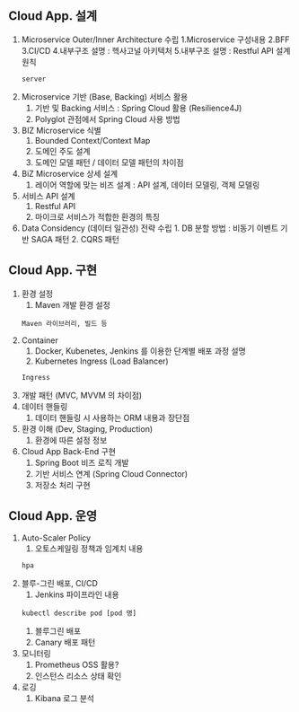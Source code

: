 ## Cloud App. 설계    
1. Microservice Outer/Inner Architecture 수립
    1.Microservice 구성내용
    2.BFF
    3.CI/CD
    4.내부구조 설명 : 헥사고널 아키텍처
    5.내부구조 설명 : Restful API 설계 원칙
    ```
    server
    ```
 1. Microservice 기반 (Base, Backing) 서비스 활용
    1. 기반 및 Backing 서비스 : Spring Cloud 활용 (Resilience4J) 
    2. Polyglot 관점에서 Spring Cloud 사용 방법
 4. BIZ Microservice 식별
    1. Bounded Context/Context Map
    2. 도메인 주도 설계
    3. 도메인 모델 패턴 / 데이터 모델 패턴의 차이점
 6. BiZ Microservice 상세 설계
    1. 레이어 역할에 맞는 비즈 설계 : API 설계, 데이터 모델링, 객체 모델링
 8. 서비스 API 설계
    1. Restful API
    2. 마이크로 서비스가 적합한 환경의 특징
 10. Data Considency (데이터 일관성) 전략 수립
    1. DB 분할 방법 : 비동기 이벤트 기반 SAGA 패턴
    2. CQRS 패턴

## Cloud App. 구현    
1. 환경 설정
    1. Maven 개발 환경 설정
    ```
    Maven 라이브러리, 빌드 등
    ```
1. Container
    1. Docker, Kubenetes, Jenkins 를 이용한 단계별 배포 과정 설명
    2. Kubernetes Ingress (Load Balancer)
    ```
    Ingress
    ```
1. 개발 패턴 (MVC, MVVM 의 차이점)
1. 데이터 핸들링
    1. 데이터 핸들링 시 사용하는 ORM 내용과 장단점
1. 환경 이해 (Dev, Staging, Production)
    1. 환경에 따른 설정 정보
1. Cloud App Back-End 구현
    1. Spring Boot 비즈 로직 개발
    2. 기반 서비스 연계 (Spring Cloud Connector)
    3. 저장소 처리 구현
    
## Cloud App. 운영
1. Auto-Scaler Policy
    1. 오토스케일링 정책과 임계치 내용
    ```
    hpa
    ```
1. 블루-그린 배포, CI/CD
    1. Jenkins 파이프라인 내용
    ```
    kubectl describe pod [pod 명]   
    ```  
    1. 블루그린 배포
    2. Canary 배포 패턴
1. 모니터링
    1. Prometheus OSS 활용?
    2. 인스턴스 리소스 상태 확인
1. 로깅
    1. Kibana 로그 분석
